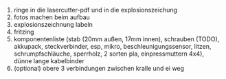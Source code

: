 
1) ringe in die lasercutter-pdf und in die explosionszeichung
2) fotos machen beim aufbau
3) explosionszeichnung labeln
4) fritzing
5) komponentenliste (stab (20mm außen, 17mm innen), schrauben (TODO), akkupack, steckverbinder, esp, mikro, beschleunigungssensor, litzen, schrumpfschläuche, sperrholz, 2 sorten pla, einpressmuttern 4x4), dünne lange kabelbinder
6) (optional) obere 3 verbindungen zwischen kralle und ei weg